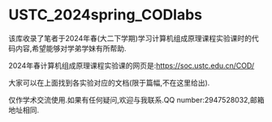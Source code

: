 # USTC_2024spring_CODlabs
该库收录了笔者于2024年春(大二下学期)学习计算机组成原理课程实验课时的代码内容,希望能够对学弟学妹有所帮助.

2024年春计算机组成原理课程实验课的网页是:https://soc.ustc.edu.cn/COD/

大家可以在上面找到各实验对应的文档(限于篇幅,不在这里给出).

仅作学术交流使用.如果有任何疑问,欢迎与我联系.QQ number:2947528032,邮箱地址相同.
